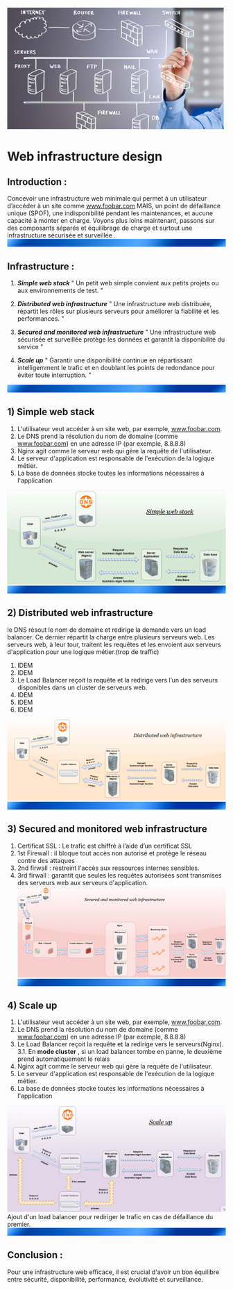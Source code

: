 ![Diagramme](Infrastructure-Design.png)

#  Web infrastructure design


## Introduction :
Concevoir une infrastructure web minimale qui permet à un utilisateur d’accéder à un site comme www.foobar.com MAIS, un point de défaillance unique (SPOF), une indisponibilité pendant les maintenances, et aucune capacité à monter en charge. Voyons plus loins maintenant, passons sur des composants séparés et équilibrage de charge et surtout une infrastructure sécurisée et surveillée .
![Diagramme](bandeau.png)


## Infrastructure :


1. *__Simple web stack__*
" Un petit web simple convient aux petits projets ou aux environnements de test. "

2. *__Distributed web infrastructure__*
" Une infrastructure web distribuée, répartit les rôles sur plusieurs serveurs pour améliorer la fiabilité et les performances. "

3. *__Secured and monitored web infrastructure__*
 " Une infrastructure web sécurisée et surveillée protège les données et garantit la disponibilité du service "

4. *__Scale up__*
" Garantir une disponibilité continue en répartissant intelligemment le trafic et en doublant les points de redondance pour éviter toute interruption. "

![Diagramme](bandeau.png)

## 1) Simple web stack

1. L'utilisateur veut accéder à un site web, par exemple, www.foobar.com.
2. Le DNS prend la résolution du nom de domaine (comme www.foobar.com) en une adresse IP (par exemple, 8.8.8.8)
3. Nginx agit comme le serveur web qui gère la requête de l'utilisateur.
4. Le serveur d'application est responsable de l'exécution de la logique métier.
5. La base de données stocke toutes les informations nécessaires à l'application

![Diagramme](0-simple_web_stack.png)
![Diagramme](bandeau.png)
## 2) Distributed web infrastructure
 le DNS résout le nom de domaine et redirige la demande vers un load balancer. Ce dernier répartit la charge entre plusieurs serveurs web. Les serveurs web, à leur tour, traitent les requêtes et les envoient aux serveurs d'application pour une logique métier.(trop de traffic)


1. IDEM
2. IDEM
3. Le Load Balancer reçoit la requête et la redirige vers l’un des serveurs disponibles dans un cluster de serveurs web.
4. IDEM
5. IDEM
6. IDEM

![Diagramme](1-distributed_web_infrastructure.png)
![Diagramme](bandeau.png)
## 3) Secured and monitored web infrastructure

1. Certificat SSL : Le trafic est chiffré à l’aide d’un certificat SSL
2. 1st Firewall :  il bloque tout accès non autorisé et protège le réseau contre des attaques
3. 2nd firwall : restreint l'accès aux ressources internes sensibles.
4. 3rd firwall :  garantit que seules les requêtes autorisées sont transmises des serveurs web aux serveurs d'application. 
![Diagramme](2-secured_and_monitored_web_infrastructure.png)
![Diagramme](bandeau.png)
## 4) Scale up

1. L'utilisateur veut accéder à un site web, par exemple, www.foobar.com.
2. Le DNS prend la résolution du nom de domaine (comme www.foobar.com) en une adresse IP (par exemple, 8.8.8.8)
3. Le Load Balancer reçoit la requête et la redirige vers le serveurs(Nginx).
3.1. En __mode cluster__ , si un load balancer tombe en panne, le deuxième prend automatiquement le relais 
4. Nginx agit comme le serveur web qui gère la requête de l'utilisateur.
5. Le serveur d'application est responsable de l'exécution de la logique métier.
6. La base de données stocke toutes les informations nécessaires à l'application

![Diagramme](3-scale_up.png)
Ajout d'un load balancer pour rediriger le trafic en cas de défaillance du premier.
![Diagramme](bandeau.png)


## Conclusion : 

Pour une infrastructure web efficace, il est crucial d'avoir un bon équilibre entre sécurité, disponibilité, performance, évolutivité et surveillance.


